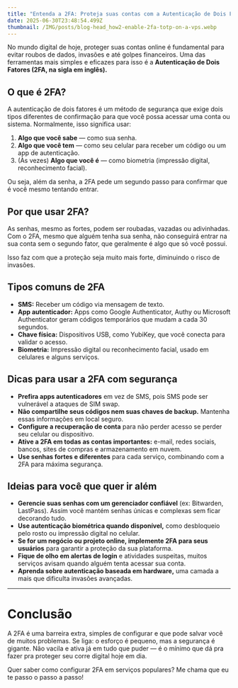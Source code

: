 ```yaml
---
title: "Entenda a 2FA: Proteja suas contas com a Autenticação de Dois Fatores"
date: 2025-06-30T23:48:54.499Z
thumbnail: /IMG/posts/blog-head_how2-enable-2fa-totp-on-a-vps.webp
---
```

<!--StartFragment-->

No mundo digital de hoje, proteger suas contas online é fundamental para evitar roubos de dados, invasões e até golpes financeiros. Uma das ferramentas mais simples e eficazes para isso é a **Autenticação de Dois Fatores (2FA, na sigla em inglês).**

## O que é 2FA?

A autenticação de dois fatores é um método de segurança que exige dois tipos diferentes de confirmação para que você possa acessar uma conta ou sistema. Normalmente, isso significa usar:

1. **Algo que você sabe** — como sua senha.
2. **Algo que você tem** — como seu celular para receber um código ou um app de autenticação.
3. (Às vezes) **Algo que você é** — como biometria (impressão digital, reconhecimento facial).

Ou seja, além da senha, a 2FA pede um segundo passo para confirmar que é você mesmo tentando entrar.

## Por que usar 2FA?

As senhas, mesmo as fortes, podem ser roubadas, vazadas ou adivinhadas. Com o 2FA, mesmo que alguém tenha sua senha, não conseguirá entrar na sua conta sem o segundo fator, que geralmente é algo que só você possui.

Isso faz com que a proteção seja muito mais forte, diminuindo o risco de invasões.

## Tipos comuns de 2FA

* **SMS:** Receber um código via mensagem de texto.
* **App autenticador:** Apps como Google Authenticator, Authy ou Microsoft Authenticator geram códigos temporários que mudam a cada 30 segundos.
* **Chave física:** Dispositivos USB, como YubiKey, que você conecta para validar o acesso.
* **Biometria:** Impressão digital ou reconhecimento facial, usado em celulares e alguns serviços.

## Dicas para usar a 2FA com segurança

* **Prefira apps autenticadores** em vez de SMS, pois SMS pode ser vulnerável a ataques de SIM swap.
* **Não compartilhe seus códigos nem suas chaves de backup.** Mantenha essas informações em local seguro.
* **Configure a recuperação de conta** para não perder acesso se perder seu celular ou dispositivo.
* **Ative a 2FA em todas as contas importantes:** e-mail, redes sociais, bancos, sites de compras e armazenamento em nuvem.
* **Use senhas fortes e diferentes** para cada serviço, combinando com a 2FA para máxima segurança.

## Ideias para você que quer ir além

* **Gerencie suas senhas com um gerenciador confiável** (ex: Bitwarden, LastPass). Assim você mantém senhas únicas e complexas sem ficar decorando tudo.
* **Use autenticação biométrica quando disponível,** como desbloqueio pelo rosto ou impressão digital no celular.
* **Se for um negócio ou projeto online, implemente 2FA para seus usuários** para garantir a proteção da sua plataforma.
* **Fique de olho em alertas de login** e atividades suspeitas, muitos serviços avisam quando alguém tenta acessar sua conta.
* **Aprenda sobre autenticação baseada em hardware,** uma camada a mais que dificulta invasões avançadas.

- - -

# Conclusão

A 2FA é uma barreira extra, simples de configurar e que pode salvar você de muitos problemas. Se liga: o esforço é pequeno, mas a segurança é gigante. Não vacila e ativa já em tudo que puder — é o mínimo que dá pra fazer pra proteger seu corre digital hoje em dia.

Quer saber como configurar 2FA em serviços populares? Me chama que eu te passo o passo a passo!

<!--EndFragment-->